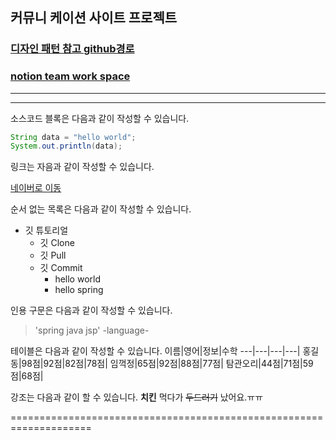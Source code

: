 ## 커뮤니 케이션 사이트 프로젝트

### [디자인 패턴 참고 github경로](https://github.com/benjimr/Converge-Social-Media-Website-Backend.git)
### [notion team work space](https://www.notion.so/invite/e71a006af10126121f97bea8e33adb04cc3e06fd)

<hr>
<hr>

소스코드 블록은 다음과 같이 작성할 수 있습니다. 

```java
String data = "hello world";
System.out.println(data);
```

링크는 자음과 같이 작성할 수 있습니다. 

[네이버로 이동](https://www.naver.com/)

순서 없는 목록은 다음과 같이 작성할 수 있습니다.

* 깃 튜토리얼
  * 깃 Clone
  * 깃 Pull
  * 깃 Commit
    * hello world
    * hello spring
    
인용 구문은 다음과 같이 작성할 수 있습니다. 
> 'spring java jsp' -language-

 테이블은 다음과 같이 작성할 수 있습니다.
 이름|영어|정보|수학
 ---|---|---|---|
 홍길동|98점|92점|82점|78점|
 임꺽정|65점|92점|88점|77점|
 탐관오리|44점|71점|59점|68점|
 
 강조는 다음과 같이 할 수 있습니다.
 **치킨** 먹다가 ~~두드러기~~ 났어요.ㅠㅠ

====================================================================



